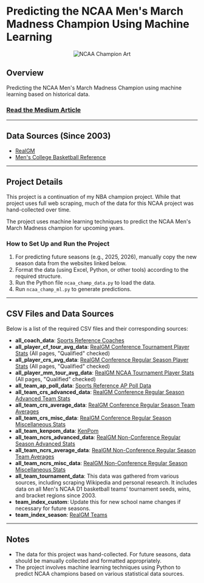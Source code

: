 # Predicting the NCAA Men's March Madness Champion Using Machine Learning

<div align="center">
  <img src="https://github.com/allenjake440/Mens_March_Madness_Champion/assets/134075534/9c552d90-6d45-4b71-bf29-6838626cf0e9" alt="NCAA Champion Art">
</div>

## Overview

Predicting the NCAA Men's March Madness Champion using machine learning based on historical data.

### [Read the Medium Article](https://allenjake440.medium.com/predicting-the-mens-march-madness-champion-with-machine-learning-892bd78997ca)

---

## Data Sources (Since 2003)

- [RealGM](https://basketball.realgm.com/ncaa/)
- [Men's College Basketball Reference](https://www.sports-reference.com/cbb/seasons/men/2023-polls.html)

---

## Project Details

This project is a continuation of my NBA champion project. While that project uses full web scraping, much of the data for this NCAA project was hand-collected over time.

The project uses machine learning techniques to predict the NCAA Men's March Madness champion for upcoming years.

### How to Set Up and Run the Project

1. For predicting future seasons (e.g., 2025, 2026), manually copy the new season data from the websites linked below.
2. Format the data (using Excel, Python, or other tools) according to the required structure.
3. Run the Python file `ncaa_champ_data.py` to load the data.
4. Run `ncaa_champ_ml.py` to generate predictions.

---

## CSV Files and Data Sources

Below is a list of the required CSV files and their corresponding sources:

- **all_coach_data**: [Sports Reference Coaches](https://www.sports-reference.com/cbb/seasons/men/2024-coaches.html)
- **all_player_cf_tour_avg_data**: [RealGM Conference Tournament Player Stats](https://basketball.realgm.com/ncaa/stats/2024/Averages/Qualified/All/Conference_Tournament/All/points/desc/1/) (All pages, "Qualified" checked)
- **all_player_crs_avg_data**: [RealGM Conference Regular Season Player Stats](https://basketball.realgm.com/ncaa/stats/2024/Averages/Qualified/All/Conference_Regular_Season/All/points/desc/1/) (All pages, "Qualified" checked)
- **all_player_mm_tour_avg_data**: [RealGM NCAA Tournament Player Stats](https://basketball.realgm.com/ncaa/stats/2024/Averages/Qualified/All/Post-Season_NCAA_Tournament/All/points/desc/1/) (All pages, "Qualified" checked)
- **all_team_ap_poll_data**: [Sports Reference AP Poll Data](https://www.sports-reference.com/cbb/seasons/men/2024-polls.html)
- **all_team_crs_advanced_data**: [RealGM Conference Regular Season Advanced Team Stats](https://basketball.realgm.com/ncaa/team-stats/2024/Advanced_Stats/Team_Totals/4)
- **all_team_crs_average_data**: [RealGM Conference Regular Season Team Averages](https://basketball.realgm.com/ncaa/team-stats/2024/Averages/Team_Totals/4)
- **all_team_crs_misc_data**: [RealGM Conference Regular Season Miscellaneous Stats](https://basketball.realgm.com/ncaa/team-stats/2024/Misc_Stats/Team_Totals/4)
- **all_team_kenpom_data**: [KenPom](https://kenpom.com/)
- **all_team_ncrs_advanced_data**: [RealGM Non-Conference Regular Season Advanced Stats](https://basketball.realgm.com/ncaa/team-stats/2024/Advanced_Stats/Team_Totals/2)
- **all_team_ncrs_average_data**: [RealGM Non-Conference Regular Season Team Averages](https://basketball.realgm.com/ncaa/team-stats/2024/Averages/Team_Totals/2)
- **all_team_ncrs_misc_data**: [RealGM Non-Conference Regular Season Miscellaneous Stats](https://basketball.realgm.com/ncaa/team-stats/2024/Misc_Stats/Team_Totals/2)
- **all_team_tournament_data**: This data was gathered from various sources, including scraping Wikipedia and personal research. It includes data on all Men's NCAA D1 basketball teams' tournament seeds, wins, and bracket regions since 2003.
- **team_index_custom**: Update this for new school name changes if necessary for future seasons.
- **team_index_season**: [RealGM Teams](https://basketball.realgm.com/ncaa/teams)

---

## Notes

- The data for this project was hand-collected. For future seasons, data should be manually collected and formatted appropriately.
- The project involves machine learning techniques using Python to predict NCAA champions based on various statistical data sources.

